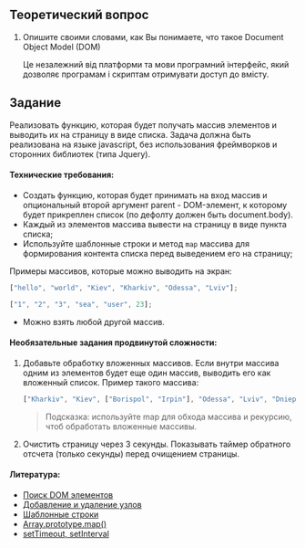 ## Теоретический вопрос

1. Опишите своими словами, как Вы понимаете, что такое Document Object Model (DOM)

   Це незалежний від платформи та мови програмний інтерфейс, який дозволяє програмам і скриптам отримувати доступ до вмісту.

## Задание

Реализовать функцию, которая будет получать массив элементов и выводить их на страницу в виде списка. Задача должна быть реализована на языке javascript, без использования фреймворков и сторонних библиотек (типа Jquery).

#### Технические требования:

- Создать функцию, которая будет принимать на вход массив и опциональный второй аргумент parent - DOM-элемент, к которому будет прикреплен список (по дефолту должен быть document.body).
- Каждый из элементов массива вывести на страницу в виде пункта списка;
- Используйте шаблонные строки и метод `map` массива для формирования контента списка перед выведением его на страницу;

Примеры массивов, которые можно выводить на экран:

```javascript
["hello", "world", "Kiev", "Kharkiv", "Odessa", "Lviv"];
```

```javascript
["1", "2", "3", "sea", "user", 23];
```

- Можно взять любой другой массив.

#### Необязательные задания продвинутой сложности:

1. Добавьте обработку вложенных массивов. Если внутри массива одним из элементов будет еще один массив, выводить его как вложенный список.
   Пример такого массива:

   ```javascript
   ["Kharkiv", "Kiev", ["Borispol", "Irpin"], "Odessa", "Lviv", "Dnieper"];
   ```

   > Подсказка: используйте map для обхода массива и рекурсию, чтоб обработать вложенные массивы.

2. Очистить страницу через 3 секунды. Показывать таймер обратного отсчета (только секунды) перед очищением страницы.

#### Литература:

- [Поиск DOM элементов](https://learn.javascript.ru/searching-elements-dom)
- [Добавление и удаление узлов](https://learn.javascript.ru/modifying-document)
- [Шаблонные строки](http://learn.javascript.ru/es-string)
- [Array.prototype.map()](https://developer.mozilla.org/ru/docs/Web/JavaScript/Reference/Global_Objects/Array/map)
- [setTimeout, setInterval](https://learn.javascript.ru/settimeout-setinterval)
